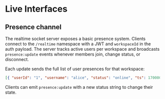 # Live Interfaces

## Presence channel

The realtime socket server exposes a basic presence system. Clients connect to the `/realtime` namespace with a JWT and `workspaceId` in the auth payload. The server tracks active users per workspace and broadcasts `presence:update` events whenever members join, change status, or disconnect.

Each update sends the full list of user presences for that workspace:

```json
[{ "userId": "1", "username": "alice", "status": "online", "ts": 1700000000000 }]
```

Clients can emit `presence:update` with a new status string to change their state.
